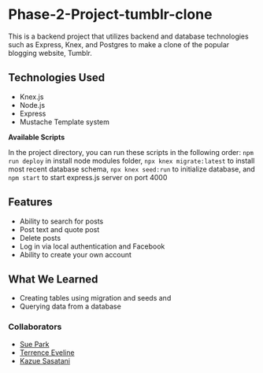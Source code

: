 # Phase-2-Project-tumblr-clone

This is a backend project that utilizes backend and database technologies such as Express, Knex, and Postgres to make a clone of the popular blogging website, Tumblr.

## Technologies Used

- Knex.js
- Node.js
- Express
- Mustache Template system

**Available Scripts**

In the project directory, you can run these scripts in the following order:
`npm run deploy` in install node modules folder, 
`npx knex migrate:latest` to install most recent database schema,
`npx knex seed:run` to initialize database, and
`npm start` to start express.js server on port 4000


## Features

- Ability to search for posts
- Post text and quote post
- Delete posts
- Log in via local authentication and Facebook
- Ability to create your own account

## What We Learned

- Creating tables using migration and seeds and 
- Querying data from a database

### Collaborators
* [Sue Park](https://github.com/suepark09)
* [Terrence Eveline](https://github.com/tjeve)
* [Kazue Sasatani](https://github.com/segakazzz)




